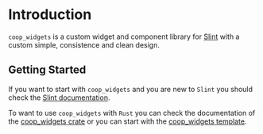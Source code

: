 <!--
SPDX-FileCopyrightText: 2022 Florian Blasius <co_sl@tutanota.com>
SPDX-License-Identifier: MIT
-->

# Introduction

`coop_widgets` is a custom widget and component library for [Slint](https://slint.dev/) with a custom simple, consistence and clean design.

## Getting Started

If you want to start with `coop_widgets` and you are new to `Slint` you should check the [Slint documentation](https://slint.dev/docs).

To want to use `coop_widgets` with `Rust` you can check the documentation of the [coop_widgets crate](https://flovansl.codeberg.page/coop_sl/snapshots/main/docs/rust/coop_widgets/) or you can start with the [coop_widgets template](https://codeberg.org/flovansl/coop_widgets_template).